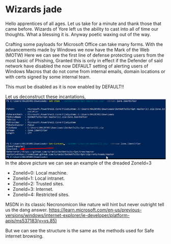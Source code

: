 # Wizards jade

Hello apprentices of all ages. Let us take for a minute and thank those that came before. Wizards of Yore left us the ability to cast into all of time our thoughts. What a blessing it is. Anyway poetic waxing out of the way.

Crafting some payloads for Microsoft Office can take many forms. With the advancements made by Windows we now have the Mark of the Web (MOTW) Here we can see the first line of defense protecting users from the most basic of Phishing, Granted this is only in effect if the Defender of said network have disabled the now DEFAULT setting of alerting users of Windows Macros that do not come from internal emails, domain locations or with certs signed by some internal team. 

This must be disabled as it is now enabled by DEFAULT!!

Let us deconstruct these incantations,  
![Wizard_Render](attachments/MOTW.png)
In the above picture we can see an example of the dreaded ZoneId=3

- ZoneId=0: Local machine.
- ZoneId=1: Local intranet.
- ZoneId=2: Trusted sites.
- ZoneId=3: Internet.
- ZoneId=4: Restricted sites.

MSDN in its classic Necronomicon like nature will hint but never outright tell us the dang answer. 
https://learn.microsoft.com/en-us/previous-versions/windows/internet-explorer/ie-developer/platform-apis/ms537183(v=vs.85)

But we can see the structure is the same as the methods used for Safe internet browsing. 